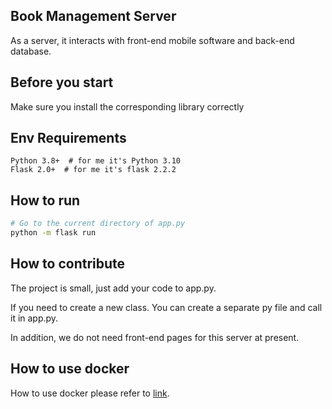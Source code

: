 ## Book Management Server
As a server, it interacts with front-end mobile software and back-end database.
## Before you start
Make sure you install the corresponding library correctly
## Env Requirements
```
Python 3.8+  # for me it's Python 3.10
Flask 2.0+  # for me it's flask 2.2.2
```
## How to run
```Bash
# Go to the current directory of app.py
python -m flask run
```
## How to contribute
The project is small, just add your code to app.py.

If you need to create a new class. You can create a separate py file and call it in app.py.

In addition, we do not need front-end pages for this server at present.
## How to use docker
How to use docker please refer to [link](https://github.com/MGMCN/Team-Gao-Yuan-Uriuriboo-KazukiSenda/blob/main/Tutorials_for_docker/README.md).
